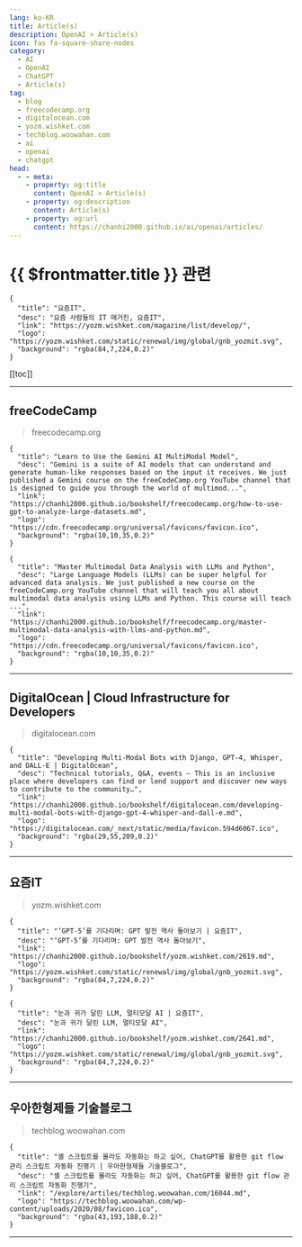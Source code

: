 ```yaml
---
lang: ko-KR
title: Article(s)
description: OpenAI > Article(s)
icon: fas fa-square-share-nodes
category: 
  - AI
  - OpenAI
  - ChatGPT
  - Article(s)
tag:
  - blog
  - freecodecamp.org
  - digitalocean.com
  - yozm.wishket.com
  - techblog.woowahan.com
  - ai
  - openai
  - chatgpt
head:
  - - meta:
    - property: og:title
      content: OpenAI > Article(s)
    - property: og:description
      content: Article(s)
    - property: og:url
      content: https://chanhi2000.github.io/ai/openai/articles/
---
```


# {{ $frontmatter.title }} 관련

<SiteInfo
  name="freeCodeCamp Programming Tutorials: Python, JavaScript, Git & More"
  desc="Browse thousands of programming tutorials written by experts. Learn Web Development, Data Science, DevOps, Security, and get developer career advice."
  url="https://freecodecamp.org/news/"
  logo="https://cdn.freecodecamp.org/universal/favicons/favicon.ico"
  preview="https://cdn.freecodecamp.org/platform/universal/fcc_meta_1920X1080-indigo.png"/>

<SiteInfo
  name="DigitalOcean | Cloud Infrastructure for Developers"
  desc="An ocean of simple, scalable cloud solutions."
  url="https://digitalocean.com/community/tutorials?sort_by=oldest"
  logo="https://digitalocean.com/_next/static/media/favicon.594d6067.ico"
  preview="https://www.digitalocean.com/_next/static/media/social-share-default.e8530e9e.jpeg"/>

```component VPCard
{
  "title": "요즘IT", 
  "desc": "요즘 사람들의 IT 매거진, 요즘IT", 
  "link": "https://yozm.wishket.com/magazine/list/develop/", 
  "logo": "https://yozm.wishket.com/static/renewal/img/global/gnb_yozmit.svg", 
  "background": "rgba(84,7,224,0.2)"
}
```

<SiteInfo
  name="우아한형제들 기술블로그"
  desc="우아한형제들의 기술, 서비스, 비전, 가치를 들려 드립니다."
  url="https://techblog.woowahan.com/"
  logo="https://techblog.woowahan.com/wp-content/uploads/2020/08/favicon.ico"
  preview="https://techblog.woowahan.com/wp-content/uploads/2021/06/screenshot.jpg"/>

[[toc]]

---

## <VPIcon icon="fa-brands fa-free-code-camp"/>freeCodeCamp

> freecodecamp.org

```component VPCard
{
  "title": "Learn to Use the Gemini AI MultiModal Model",
  "desc": "Gemini is a suite of AI models that can understand and generate human-like responses based on the input it receives. We just published a Gemini course on the freeCodeCamp.org YouTube channel that is designed to guide you through the world of multimod...",
  "link": "https://chanhi2000.github.io/bookshelf/freecodecamp.org/how-to-use-gpt-to-analyze-large-datasets.md",
  "logo": "https://cdn.freecodecamp.org/universal/favicons/favicon.ico",
  "background": "rgba(10,10,35,0.2)"
}
```

```component VPCard
{
  "title": "Master Multimodal Data Analysis with LLMs and Python",
  "desc": "Large Language Models (LLMs) can be super helpful for advanced data analysis. We just published a new course on the freeCodeCamp.org YouTube channel that will teach you all about multimodal data analysis using LLMs and Python. This course will teach ...",
  "link": "https://chanhi2000.github.io/bookshelf/freecodecamp.org/master-multimodal-data-analysis-with-llms-and-python.md",
  "logo": "https://cdn.freecodecamp.org/universal/favicons/favicon.ico",
  "background": "rgba(10,10,35,0.2)"
}
```

<!-- END: freecodecamp.org -->

---

## DigitalOcean | Cloud Infrastructure for Developers

> digitalocean.com

```component VPCard
{
  "title": "Developing Multi-Modal Bots with Django, GPT-4, Whisper, and DALL-E | DigitalOcean",
  "desc": "Technical tutorials, Q&A, events — This is an inclusive place where developers can find or lend support and discover new ways to contribute to the community…",
  "link": "https://chanhi2000.github.io/bookshelf/digitalocean.com/developing-multi-modal-bots-with-django-gpt-4-whisper-and-dall-e.md",
  "logo": "https://digitalocean.com/_next/static/media/favicon.594d6067.ico",
  "background": "rgba(29,55,209,0.2)"
}
```

---

## 요즘IT

> yozm.wishket.com

```component VPCard
{
  "title": "‘GPT-5’를 기다리며: GPT 발전 역사 돌아보기 | 요즘IT",
  "desc": "‘GPT-5’를 기다리며: GPT 발전 역사 돌아보기",
  "link": "https://chanhi2000.github.io/bookshelf/yozm.wishket.com/2619.md",
  "logo": "https://yozm.wishket.com/static/renewal/img/global/gnb_yozmit.svg", 
  "background": "rgba(84,7,224,0.2)"
}
```

```component VPCard
{
  "title": "눈과 귀가 달린 LLM, 멀티모달 AI | 요즘IT",
  "desc": "눈과 귀가 달린 LLM, 멀티모달 AI",
  "link": "https://chanhi2000.github.io/bookshelf/yozm.wishket.com/2641.md",
  "logo": "https://yozm.wishket.com/static/renewal/img/global/gnb_yozmit.svg", 
  "background": "rgba(84,7,224,0.2)"
}
```

<!-- END: yozm.wishket.com -->

---

## 우아한형제들 기술블로그

> techblog.woowahan.com

```component VPCard
{
  "title": "셸 스크립트를 몰라도 자동화는 하고 싶어, ChatGPT를 활용한 git flow 관리 스크립트 자동화 진행기 | 우아한형제들 기술블로그",
  "desc": "셸 스크립트를 몰라도 자동화는 하고 싶어, ChatGPT를 활용한 git flow 관리 스크립트 자동화 진행기",
  "link": "/explore/artiles/techblog.woowahan.com/16044.md",
  "logo": "https://techblog.woowahan.com/wp-content/uploads/2020/08/favicon.ico",
  "background": "rgba(43,193,188,0.2)"
}
```

---

<TagLinks />